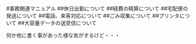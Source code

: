 #事務関連マニュアル
##休日出勤について
##経費の精算について
##宅配便の発送について
##電話、来客対応について
##ごみ収集について
##プリンタについて
##大容量データの送受信について

何か他に書く事があった様な気がするけど・・・